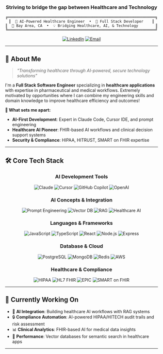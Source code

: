 <div align="center">

###  **Striving to bridge the gap between Healthcare and Technology**

  ```ascii
  ╔════════════════════════════════════════════════════════════════════╗
  ║  🤖 AI-Powered Healthcare Engineer  •  🚀 Full Stack Developer    ║
  ║  📍 Bay Area, CA  •  💡 Bridging Healthcare, AI, & Technology        ║
  ╚════════════════════════════════════════════════════════════════════╝
  ```
  
  [![LinkedIn](https://img.shields.io/badge/Connect-0077B5?style=for-the-badge&logo=linkedin&logoColor=white)](https://www.linkedin.com/in/ngophanthinh/)
  [![Email](https://img.shields.io/badge/Email-D14836?style=for-the-badge&logo=gmail&logoColor=white)](mailto:ngophanthinh@gmail.com)

</div>

---

## 🎯 **About Me**

> *"Transforming healthcare through AI-powered, secure technology solutions"*

I'm a **Full Stack Software Engineer** specializing in **healthcare applications** with expertise in pharmaceutical and medical workflows. Extremely motivated by opportunities where I can combine my engineering skills and domain knowledge to improve healthcare efficiency and outcomes!

**🌟 What sets me apart:**
- **AI-First Development**: Expert in Claude Code, Cursor IDE, and prompt engineering
- **Healthcare AI Pioneer**: FHIR-based AI workflows and clinical decision support systems
- **Security & Compliance**: HIPAA, HITRUST, SMART on FHIR expertise

---

## 🛠️ **Core Tech Stack**

<div align="center">
<div align="center">

### **AI Development Tools**
![Claude](https://img.shields.io/badge/Claude_Code-FF6B35?style=for-the-badge&logo=anthropic&logoColor=white)
![Cursor](https://img.shields.io/badge/Cursor_IDE-000000?style=for-the-badge&logo=cursor&logoColor=white)
![GitHub Copilot](https://img.shields.io/badge/GitHub_Copilot-000000?style=for-the-badge&logo=github&logoColor=white)
![OpenAI](https://img.shields.io/badge/OpenAI-412991?style=for-the-badge&logo=openai&logoColor=white)

### **AI Concepts & Integration**
![Prompt Engineering](https://img.shields.io/badge/Prompt_Engineering-FF4B4B?style=for-the-badge&logo=brain&logoColor=white)
![Vector DB](https://img.shields.io/badge/Vector_Databases-4285F4?style=for-the-badge&logo=database&logoColor=white)
![RAG](https://img.shields.io/badge/RAG_Systems-00D4AA?style=for-the-badge&logo=retrieval&logoColor=white)
![Healthcare AI](https://img.shields.io/badge/Healthcare_AI-FF6B9D?style=for-the-badge&logo=medical&logoColor=white)

</div>


### **Languages & Frameworks**
![JavaScript](https://img.shields.io/badge/JavaScript-F7DF1E?style=for-the-badge&logo=javascript&logoColor=black)
![TypeScript](https://img.shields.io/badge/TypeScript-3178C6?style=for-the-badge&logo=typescript&logoColor=white)
![React](https://img.shields.io/badge/React-61DAFB?style=for-the-badge&logo=react&logoColor=black)
![Node.js](https://img.shields.io/badge/Node.js-339933?style=for-the-badge&logo=node.js&logoColor=white)
![Express](https://img.shields.io/badge/Express-000000?style=for-the-badge&logo=express&logoColor=white)

### **Database & Cloud**
![PostgreSQL](https://img.shields.io/badge/PostgreSQL-336791?style=for-the-badge&logo=postgresql&logoColor=white)
![MongoDB](https://img.shields.io/badge/MongoDB-47A248?style=for-the-badge&logo=mongodb&logoColor=white)
![Redis](https://img.shields.io/badge/Redis-DC382D?style=for-the-badge&logo=redis&logoColor=white)
![AWS](https://img.shields.io/badge/AWS-232F3E?style=for-the-badge&logo=amazon-aws&logoColor=white)

### **Healthcare & Compliance**
![HIPAA](https://img.shields.io/badge/HIPAA-4A90E2?style=for-the-badge&logo=security&logoColor=white)
![HL7 FHIR](https://img.shields.io/badge/HL7_FHIR-FF6B6B?style=for-the-badge&logo=healthcare&logoColor=white)
![EPIC](https://img.shields.io/badge/EPIC_EHR-00A86B?style=for-the-badge&logo=medical&logoColor=white)
![SMART on FHIR](https://img.shields.io/badge/SMART_on_FHIR-8B5CF6?style=for-the-badge&logo=fhir&logoColor=white)

</div>

---

## 🌱 **Currently Working On**

- 🤖 **AI Integration**: Building healthcare AI workflows with RAG systems
- 🔒 **Compliance Automation**: AI-powered HIPAA/HITECH audit trails and risk assessment
- 📊 **Clinical Analytics**: FHIR-based AI for medical data insights
- 🚀 **Performance**: Vector databases for semantic search in healthcare apps

---
